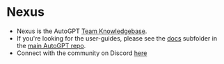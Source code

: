 # Nexus

- Nexus is the AutoGPT [Team Knowledgebase](/Nexus/wiki).
- If you're looking for the user-guides, please see the [docs](https://github.com/Significant-Gravitas/Auto-GPT/tree/master/docs) subfolder in the [main AutoGPT repo](https://github.com/Significant-Gravitas/Auto-GPT/).
- Connect with the community on Discord [here](https://discord.com/invite/PQ7VX6TY4t)
